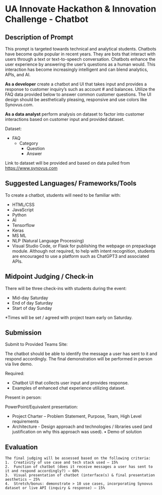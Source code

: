 # UA Innovate Hackathon &amp; Innovation Challenge - Chatbot

## Description of Prompt 

This prompt is targeted towards technical and analytical students. 
Chatbots have become quite popular in recent years. They are bots that interact with users through a text or text-to-speech conversation. Chatbots enhance the user experience by answering the user’s questions as a human would. This interaction has become increasingly intelligent and can blend analytics, APIs, and AI. 

**As a developer** create a chatbot and UI that takes input and provides a response to customer inquiry’s such as account # and balances. Utilize the FAQ data provided below to answer common customer questions. The UI design should be aesthetically pleasing, responsive and use colors like Synovus.com. 

**As a data analyst** perform analysis on dataset to factor into customer interactions based on customer input and provided dataset.  
 
Dataset: 
- FAQ
  - Category
    - Question
    - Answer
  
Link to dataset will be provided and based on data pulled from https://www.synovus.com


## Suggested Languages/ Frameworks/Tools

To create a chatbot, students will need to be familiar with:
- HTML/CSS
- JavaScript
- Python
- AI
- Tensorflow
- Keras
- MS ML
- NLP (Natural Language Processing)
- Visual Studio Code, or Flask for publishing the webpage on prepackage module. 
Although not required, to help with intent recognition, students are encouraged to use a platform such as ChatGPT3 and associated APIs. 
  

## Midpoint Judging / Check-in 

There will be three check-ins with students during the event:
- Mid-day Saturday
- End of day Saturday
- Start of day Sunday

*Times will be set / agreed with project team early on Saturday.

## Submission 

Submit to Provided Teams Site: 

The chatbot should be able to identify the message a user has sent to it and respond accordingly. 
The final demonstration will be performed in person via live demo.

Required: 

- Chatbot UI that collects user input and provides response. 
- Examples of enhanced chat experience utilizing dataset. 

Present in person: 

PowerPoint/Equivalent presentation: 
- Project Charter – Problem Statement, Purpose, Team, High Level requirements
- Architecture - Design approach and technologies / libraries used (and justification on why this approach was used).
•	Demo of solution 

## Evaluation 

	The final judging will be assessed based on the following criteria:
	1.	Creativity of use case and tech stack used – 15%
	2.	Function of chatbot (does it receive messages a user has sent to it and respond accordingly?) – 60%
	3.	Visual presentation of chatbot (interface(s) & final presentation aesthetics – 25%
	4.	Stretch/bonus: demonstrate > 10 use cases, incorporating Synovus dataset or live API (inquiry & response) – 15%


